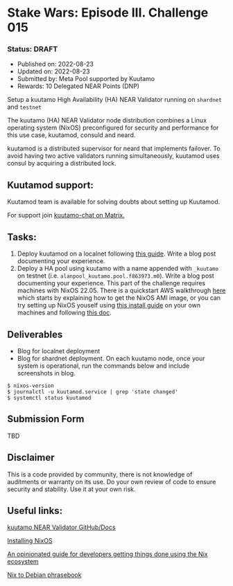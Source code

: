 
# Stake Wars: Episode III. Challenge 015
### Status: **DRAFT**
* Published on: 2022-08-23
* Updated on: 2022-08-23
* Submitted by: Meta Pool supported by Kuutamo
* Rewards: 10 Delegated NEAR Points (DNP)
  
Setup a kuutamo High Availability (HA) NEAR Validator running on `shardnet` and `testnet`

The kuutamo (HA) NEAR Validator node distribution combines a Linux operating system (NixOS) preconfigured for security and performance for this use case, kuutamod, consuld and neard.

kuutamod is a distributed supervisor for neard that implements failover. To avoid having two active validators running simultaneously, kuutamod uses consul by acquiring a distributed lock.

## Kuutamod support:

Kuutamod team is available for solving doubts about setting up Kuutamod.

For support join [kuutamo-chat on Matrix.](https://matrix.to/#/#kuutamo-chat:kuutamo.chat) 

## Tasks:

 1. Deploy kuutamod on a localnet following [this guide](https://github.com/kuutamolabs/kuutamod/blob/main/docs/run-localnet.md). Write a blog post documenting your experience.
 2. Deploy a HA pool using kuutamo with a name appended with `_kuutamo` on testnet (i.e. `alanpool_kuutamo.pool.f863973.m0`). Write a blog post documenting your experience. This part of the challenge requires machines with NixOS 22.05. There is a quickstart AWS walkthrough [here](https://github.com/kuutamolabs/kuutamod/blob/main/docs/testnet-on-aws-lab.md) which starts by explaining how to get the NixOS AMI image, or you can try setting up NixOS youself using [this install guide](https://nixos.org/manual/nixos/stable/index.html#ch-installation) on your own machines and following [this doc](https://github.com/kuutamolabs/kuutamod/blob/main/docs/run-main-test-shard.md).



## Deliverables

 - Blog for localnet deployment
 - Blog for shardnet deployment. On each kuutamo node, once your system is operational, run the commands below and include screenshots in blog.
```console
$ nixos-version
$ journalctl -u kuutamod.service | grep 'state changed'
$ systemctl status kuutamod
```

## Submission Form
TBD

## Disclaimer

This is a code provided by community, there is not knowledge of auditments or warranty on its use. Do your own review of code to ensure security and stability. Use it at your own risk.

## Useful links:

[kuutamo NEAR Validator GitHub/Docs](https://github.com/kuutamolabs/kuutamod)

[Installing NixOS](https://nixos.org/manual/nixos/stable/index.html#ch-installation)

[An opinionated guide for developers getting things done using the Nix ecosystem](https://nix.dev/)

[Nix to Debian phrasebook](https://nixos.wiki/wiki/Nix_to_Debian_phrasebook)

